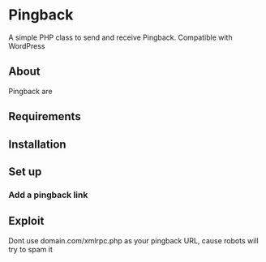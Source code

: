 # Pingback
A simple PHP class to send and receive Pingback. Compatible with WordPress

## About

Pingback are 

## Requirements

## Installation

## Set up

### Add a pingback link

## Exploit

Dont use domain.com/xmlrpc.php as your pingback URL, cause robots will try to spam it
